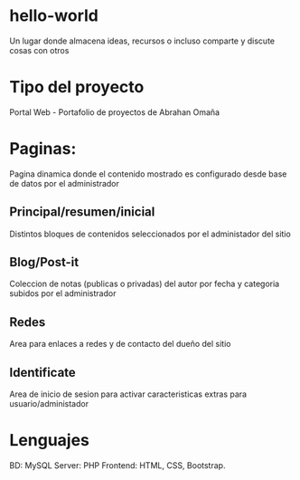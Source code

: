 # hello-world
Un lugar donde almacena ideas, recursos o incluso comparte y discute cosas con otros

# Tipo del proyecto
Portal Web - Portafolio de proyectos de Abrahan Omaña

# Paginas:
Pagina dinamica donde el contenido mostrado es configurado desde base de datos por el administrador

Principal/resumen/inicial
-
Distintos bloques de contenidos seleccionados por el administador del sitio

Blog/Post-it 
-
Coleccion de notas (publicas o privadas) del autor por fecha y categoria subidos por el administrador

Redes
-
Area para enlaces a redes y de contacto del dueño del sitio

Identificate
-
Area de inicio de sesion para activar caracteristicas extras para usuario/administador

# Lenguajes
BD: MySQL
Server: PHP
Frontend: HTML, CSS, Bootstrap.
